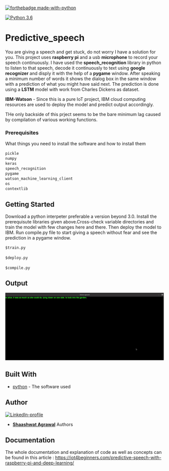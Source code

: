 [![forthebadge made-with-python](http://ForTheBadge.com/images/badges/made-with-python.svg)](https://www.python.org/)

[![Python 3.6](https://img.shields.io/badge/python-3.6-green.svg)](https://www.python.org/downloads/release/python-360/) 

# Predictive_speech
You are giving a speech and get stuck, do not worry I have a solution for you. This project uses **raspberry pi** and a usb **microphone** to record your speech continuously. I have used the **speech_recognition** library in python to listen to that speech, decode it continuously to text using **google recognizer** and disply it with the help of a **pygame** window. After speaking a minimum number of words it shows the dialog box in the same window with a prediction of what you might have said next. The prediction is done using a **LSTM** model with work from Charles Dickens as dataset.

**IBM-Watson** - Since this is a pure IoT project, IBM cloud computing resources are used to deploy the model and predict output accordingly.

THe only backside of this prject seems to be the bare minimum lag caused by compilation of various working functions.


### Prerequisites

What things you need to install the software and how to install them

```
pickle
numpy
keras
speech_recognition
pygame
watson_machine_learning_client
os
contextlib
```

## Getting Started

Download a python interpeter preferable a version beyond 3.0. Install the prerequisute libraries given above.Cross-check variable directories and train the model with few changes here and there. Then deploy the model to IBM. Run compile.py file to start giving a speech without fear and see the prediction in a pygame window.

```
$train.py

$deploy.py

$compile.py     

```

## Output
[![Watch the video](https://github.com/Shaashwat05/Predictive_speech/blob/master/output.png)](https://github.com/Shaashwat05/Predictive_speech/blob/master/output.mp4)


## Built With

* [python](https://www.python.org/) - The software used
## Author
[![LinkedIn-profile](https://img.shields.io/badge/LinkedIn-Profile-teal.svg)](https://www.linkedin.com/in/shaashwat-agrawal-1904a117a/)

* [**Shaashwat Agrawal**](https://github.com/Shaashwat05) Authors 


## Documentation

The whole documentation and explanation of code as well as concepts can be found in this article : https://iot4beginners.com/predictive-speech-with-raspberry-pi-and-deep-learning/

